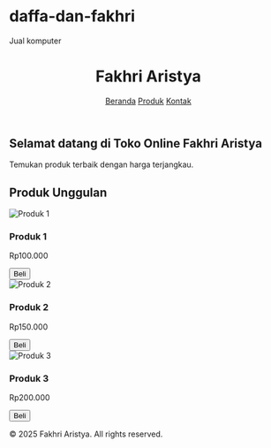 # daffa-dan-fakhri
Jual komputer 
<!DOCTYPE html>
<html lang="id">
<head>
  <meta charset="UTF-8" />
  <meta name="viewport" content="width=device-width, initial-scale=1.0" />
  <title>Fakhri Aristya | Toko Online</title>
  <link rel="stylesheet" href="style.css" />
</head>
<body>
  <header>
    <h1>Fakhri Aristya</h1>
    <nav>
      <a href="#">Beranda</a>
      <a href="#">Produk</a>
      <a href="#">Kontak</a>
    </nav>
  </header>

  <section class="hero">
    <h2>Selamat datang di Toko Online Fakhri Aristya</h2>
    <p>Temukan produk terbaik dengan harga terjangkau.</p>
  </section>

  <section class="products">
    <h2>Produk Unggulan</h2>
    <div class="product-list">
      <div class="product">
        <img src="https://via.placeholder.com/200" alt="Produk 1" />
        <h3>Produk 1</h3>
        <p>Rp100.000</p>
        <button onclick="beli('Produk 1')">Beli</button>
      </div>
      <div class="product">
        <img src="https://via.placeholder.com/200" alt="Produk 2" />
        <h3>Produk 2</h3>
        <p>Rp150.000</p>
        <button onclick="beli('Produk 2')">Beli</button>
      </div>
      <div class="product">
        <img src="https://via.placeholder.com/200" alt="Produk 3" />
        <h3>Produk 3</h3>
        <p>Rp200.000</p>
        <button onclick="beli('Produk 3')">Beli</button>
      </div>
    </div>
  </section>

  <footer>
    <p>&copy; 2025 Fakhri Aristya. All rights reserved.</p>
  </footer>

  <script src="script.js"></script>
</body>
</html>
